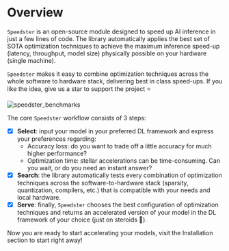  # Overview

`Speedster` is an open-source module designed to speed up AI inference in just a few lines of code. The library automatically applies the best set of SOTA optimization techniques to achieve the maximum inference speed-up (latency, throughput, model size) physically possible on your hardware (single machine).

`Speedster` makes it easy to combine optimization techniques across the whole software to hardware stack, delivering best in class speed-ups. If you like the idea, give us a star to support the project ⭐

![speedster_benchmarks](https://user-images.githubusercontent.com/42771598/212486740-431328f3-f1e5-47bf-b6c9-b6629399ad09.png)

The core `Speedster` workflow consists of 3 steps:


- [x]  **Select**: input your model in your preferred DL framework and express your preferences regarding:
    - Accuracy loss: do you want to trade off a little accuracy for much higher performance?
    - Optimization time: stellar accelerations can be time-consuming. Can you wait, or do you need an instant answer?
- [x]  **Search**: the library automatically tests every combination of optimization techniques across the software-to-hardware stack (sparsity, quantization, compilers, etc.) that is compatible with your needs and local hardware.
- [x]  **Serve**: finally, `Speedster` chooses the best configuration of optimization techniques and returns an accelerated version of your model in the DL framework of your choice (just on steroids 🚀).

Now you are ready to start accelerating your models, visit the Installation section to start right away!